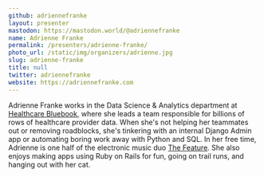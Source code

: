 ```yaml
---
github: adriennefranke
layout: presenter
mastodon: https://mastodon.world/@adriennefranke
name: Adrienne Franke
permalink: /presenters/adrienne-franke/
photo_url: /static/img/organizers/adrienne.jpg
slug: adrienne-franke
title: null
twitter: adriennefranke
website: https://adriennefranke.com
---
```


Adrienne Franke works in the Data Science & Analytics department at [Healthcare Bluebook](https://www.healthcarebluebook.com/), where she leads a team responsible for billions of rows of healthcare provider data. When she's not helping her teammates out or removing roadblocks, she's tinkering with an internal Django Admin app or automating boring work away with Python and SQL. In her free time, Adrienne is one half of the electronic music duo [The Feature](https://thefeaturemusic.bandcamp.com/). She also enjoys making apps using Ruby on Rails for fun, going on trail runs, and hanging out with her cat.

